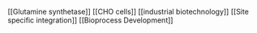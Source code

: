 [[Glutamine synthetase]]
[[CHO cells]]
[[industrial biotechnology]]
[[Site specific integration]]
[[Bioprocess Development]]
